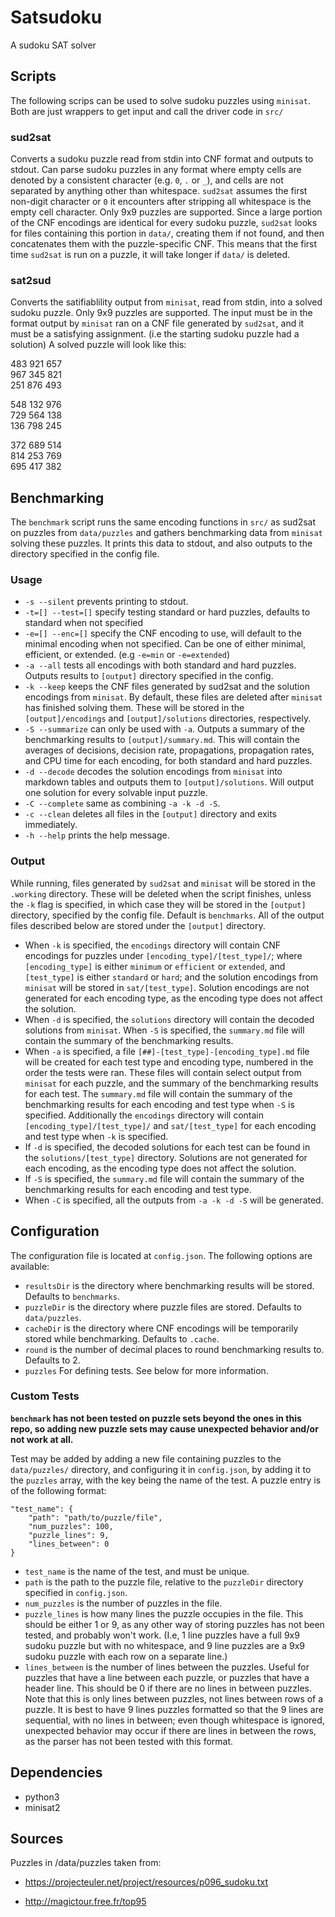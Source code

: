 # Satsudoku
A sudoku SAT solver

## Scripts
The following scrips can be used to solve sudoku puzzles using `minisat`. Both
are just wrappers to get input and call the driver code in `src/`
### sud2sat
Converts a sudoku puzzle read from stdin into CNF format and outputs to stdout.
Can parse sudoku puzzles in any format where empty cells are denoted by a consistent character (e.g. `0`, `.` or `_`), and cells are not separated by anything other than whitespace. `sud2sat` assumes the first non-digit character or `0` it encounters after stripping all whitespace is the empty cell character. Only 9x9 puzzles are supported. Since a large portion of the CNF encodings are identical for every sudoku puzzle, `sud2sat` looks for files containing this portion in `data/`, creating them if not found, and then concatenates them with the puzzle-specific CNF. This means that the first time `sud2sat` is run on a puzzle, it will take longer if `data/` is deleted.
### sat2sud
Converts the satifiablility output from `minisat`, read from stdin, into a solved sudoku puzzle.
Only 9x9 puzzles are supported. The input must be in the format output by `minisat` ran on a CNF file generated by `sud2sat`, and it must be a satisfying assignment. (i.e the starting sudoku puzzle had a solution) A solved puzzle will look like this:  

483 921 657  
967 345 821   
251 876 493   

548 132 976  
729 564 138   
136 798 245   
 
372 689 514   
814 253 769   
695 417 382  

## Benchmarking
The `benchmark` script runs the same encoding functions in `src/` as sud2sat on puzzles from `data/puzzles` and gathers benchmarking data from `minisat` solving these puzzles. It prints this data to stdout, and also outputs to the directory specified in the config file.
### Usage
-  `-s --silent` prevents printing to stdout.
- `-t=[] --test=[]` specify testing standard or hard puzzles, defaults to standard when not specified
- `-e=[] --enc=[]` specify the CNF encoding to use, will default to the minimal encoding when not specified. Can be one of either minimal, efficient, or extended. (e.g `-e=min` or `-e=extended`)
- `-a --all` tests all encodings with both standard and hard puzzles. Outputs results to `[output]` directory specified in the config.
- `-k --keep` keeps the CNF files generated by sud2sat and the solution encodings from `minisat`. By default, these files are deleted after `minisat` has finished solving them. These will be stored in the `[output]/encodings` and `[output]/solutions` directories, respectively.
- `-S --summarize` can only be used with `-a`. Outputs a summary of the benchmarking results to `[output]/summary.md`. This will contain the averages of decisions, decision rate, propagations, propagation rates, and CPU time for each encoding, for both standard and hard puzzles.
- `-d --decode` decodes the solution encodings from `minisat` into markdown tables and outputs them to `[output]/solutions`. Will output one solution for every solvable input puzzle.
- `-C --complete` same as combining `-a -k -d -S`.
- `-c --clean` deletes all files in the `[output]` directory and exits immediately.
- `-h --help` prints the help message.

### Output
While running, files generated by `sud2sat` and `minisat` will be stored in the `.working` directory. These will be deleted when the script finishes, unless the `-k` flag is specified, in which case they will be stored in the `[output]` directory, specified by the config file. Default is `benchmarks`.
All of the output files described below are stored under the `[output]` directory.
- When `-k` is specified, the `encodings` directory will contain CNF encodings for puzzles under `[encoding_type]/[test_type]/`; where `[encoding_type]` is either `minimum` or `efficient` or `extended`, and `[test_type]` is either `standard` or `hard`; and the solution encodings from `minisat` will be stored in `sat/[test_type]`. Solution encodings are not generated for each encoding type, as the encoding type does not affect the solution.
- When `-d` is specified, the `solutions` directory will contain the decoded solutions from `minisat`. When `-S` is specified, the `summary.md` file will contain the summary of the benchmarking results.
- When `-a` is specified, a file `[##]-[test_type]-[encoding_type].md` file will be created for each test type and encoding type, numbered in the order the tests were ran. These files will contain select output from `minisat` for each puzzle, and the summary of the benchmarking results for each test. The `summary.md` file will contain the summary of the benchmarking results for each encoding and test type when `-S` is specified. Additionally the `encodings` directory will contain `[encoding_type]/[test_type]/` and `sat/[test_type]` for each encoding and test type when `-k` is specified.
- If `-d` is specified, the decoded solutions for each test can be found in the `solutions/[test_type]` directory. Solutions are not generated for each encoding, as the encoding type does not affect the solution.
- If `-S` is specified, the `summary.md` file will contain the summary of the benchmarking results for each encoding and test type.
- When `-C` is specified, all the outputs from `-a -k -d -S` will be generated.


## Configuration
The configuration file is located at `config.json`. The following options are available:
- `resultsDir` is the directory where benchmarking results will be stored. Defaults to `benchmarks`.
- `puzzleDir` is the directory where puzzle files are stored. Defaults to `data/puzzles`.
- `cacheDir` is the directory where CNF encodings will be temporarily stored while benchmarking. Defaults to `.cache`.
- `round` is the number of decimal places to round benchmarking results to. Defaults to 2.
- `puzzles` For defining tests. See below for more information.

### Custom Tests

**`benchmark` has not been tested on puzzle sets beyond the ones in this repo, so adding new puzzle sets may cause unexpected behavior and/or not work at all.**

Test may be added by adding a new file containing puzzles to the `data/puzzles/` directory, and configuring it in `config.json`, by adding it to the `puzzles` array, with the key being the name of the test. A puzzle entry is of the following format:
```
"test_name": {
    "path": "path/to/puzzle/file",
    "num_puzzles": 100,
    "puzzle_lines": 9,
    "lines_between": 0
}
```
- `test_name` is the name of the test, and must be unique.
- `path` is the path to the puzzle file, relative to the `puzzleDir` directory specified in `config.json`.
- `num_puzzles` is the number of puzzles in the file.
- `puzzle_lines` is how many lines the puzzle occupies in the file. This should be either 1 or 9, as any other way of storing puzzles has not been tested, and probably won't work. (I.e, 1 line puzzles have a full 9x9 sudoku puzzle but with no whitespace, and 9 line puzzles are a 9x9 sudoku puzzle with each row on a separate line.) 
- `lines_between` is the number of lines between the puzzles. Useful for puzzles that have a line between each puzzle, or puzzles that have a header line. This should be 0 if there are no lines in between puzzles. Note that this is only lines between puzzles, not lines between rows of a puzzle. It is best to have 9 lines puzzles formatted so that the 9 lines are sequential, with no lines in between; even though whitespace is ignored, unexpected behavior may occur if there are lines in between the rows, as the parser has not been tested with this format.
  
## Dependencies
- python3
- minisat2

## Sources
Puzzles in /data/puzzles taken from:

- https://projecteuler.net/project/resources/p096_sudoku.txt

- http://magictour.free.fr/top95
